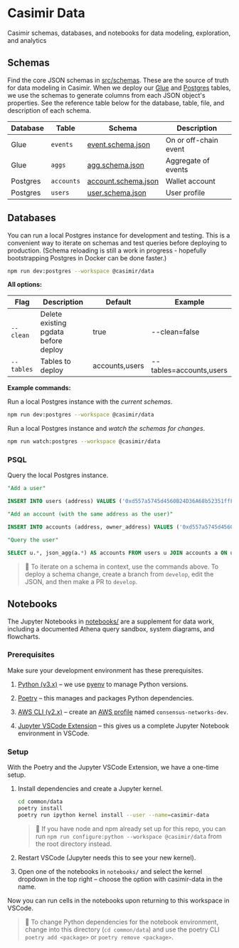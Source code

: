 # Casimir Data

Casimir schemas, databases, and notebooks for data modeling, exploration, and analytics

## Schemas

Find the core JSON schemas in [src/schemas](src/schemas). These are the source of truth for data modeling in Casimir. When we deploy our [Glue](https://docs.aws.amazon.com/glue/latest/dg/define-database.html) and [Postgres](https://www.postgresql.org/docs/) tables, we use the schemas to generate columns from each JSON object's properties. See the reference table below for the database, table, file, and description of each schema.

| Database | Table | Schema | Description |
| --- | --- | --- | --- |
| Glue | `events` | [event.schema.json](src/schemas/event.schema.json) | On or off-chain event |
| Glue | `aggs` | [agg.schema.json](src/schemas/agg.schema.json) | Aggregate of events |
| Postgres | `accounts` | [account.schema.json](src/schemas/account.schema.json) | Wallet account |
| Postgres | `users` | [user.schema.json](src/schemas/user.schema.json) | User profile |

## Databases

You can run a local Postgres instance for development and testing. This is a convenient way to iterate on schemas and test queries before deploying to production. (Schema reloading is still a work in progress - hopefully bootstrapping Postgres in Docker can be done faster.)

```zsh
npm run dev:postgres --workspace @casimir/data
```

**All options:**

| Flag | Description | Default | Example |
| --- | --- | --- | --- |
| `--clean` | Delete existing pgdata before deploy | true | --clean=false |
| `--tables` | Tables to deploy | accounts,users | --tables=accounts,users |

**Example commands:**

Run a local Postgres instance with the *current schemas*.

```zsh
npm run dev:postgres --workspace @casimir/data
```

Run a local Postgres instance and *watch the schemas for changes*.

```zsh
npm run watch:postgres --workspace @casimir/data
```

### PSQL

Query the local Postgres instance.

```sql
"Add a user"

INSERT INTO users (address) VALUES ('0xd557a5745d4560B24D36A68b52351ffF9c86A212');

"Add an account (with the same address as the user)"

INSERT INTO accounts (address, owner_address) VALUES ('0xd557a5745d4560B24D36A68b52351ffF9c86A212', '0xd557a5745d4560B24D36A68b52351ffF9c86A212');

"Query the user"

SELECT u.*, json_agg(a.*) AS accounts FROM users u JOIN accounts a ON u.address = a.owner_address WHERE u.address = '0xd557a5745d4560B24D36A68b52351ffF9c86A212' GROUP BY u.address;

```

> 🚩 To iterate on a schema in context, use the commands above. To deploy a schema change, create a branch from `develop`, edit the JSON, and then make a PR to `develop`.

## Notebooks

The Jupyter Notebooks in [notebooks/](notebooks/) are a supplement for data work, including a documented Athena query sandbox, system diagrams, and flowcharts.

### Prerequisites

Make sure your development environment has these prerequisites.

1. [Python (v3.x)](https://www.python.org/downloads/) – we use [pyenv](https://github.com/pyenv/pyenv#installation) to manage Python versions.

2. [Poetry](https://python-poetry.org/docs/#installation) – this manages and packages Python dependencies.

3. [AWS CLI (v2.x)](https://aws.amazon.com/cli/) – create an [AWS profile](https://docs.aws.amazon.com/cli/latest/userguide/cli-configure-profiles.html) named `consensus-networks-dev`.

4. [Jupyter VSCode Extension](https://marketplace.visualstudio.com/items?itemName=ms-toolsai.jupyter) – this gives us a complete Jupyter Notebook environment in VSCode.

### Setup

With the Poetry and the Jupyter VSCode Extension, we have a one-time setup.

1. Install dependencies and create a Jupyter kernel.

    ```zsh
    cd common/data
    poetry install
    poetry run ipython kernel install --user --name=casimir-data
    ```

    > 🚩 If you have node and npm already set up for this repo, you can run `npm run configure:python --workspace @casimir/data` from the root directory instead.

2. Restart VSCode (Jupyter needs this to see your new kernel).

3. Open one of the notebooks in `notebooks/` and select the kernel dropdown in the top right – choose the option with casimir-data in the name.

Now you can run cells in the notebooks upon returning to this workspace in VSCode.

> 🚩 To change Python dependencies for the notebook environment, change into this directory (`cd common/data`) and use the poetry CLI `poetry add <package>` or `poetry remove <package>`.
